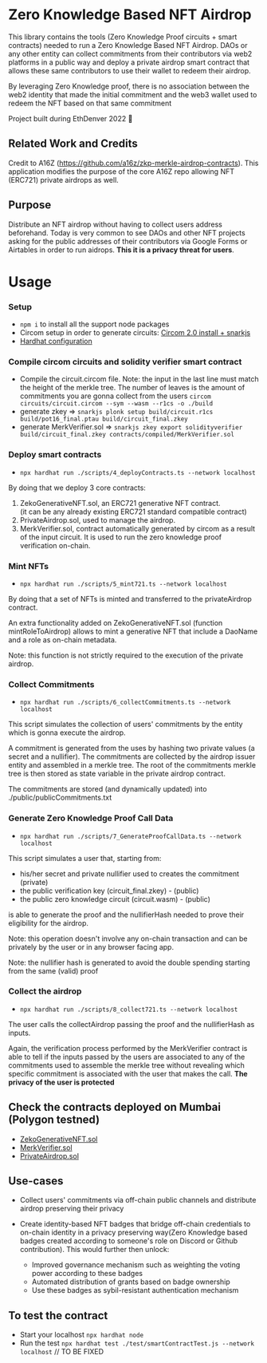 # Zero Knowledge Based NFT Airdrop

This library contains the tools (Zero Knowledge Proof circuits + smart contracts) needed to run a Zero Knowledge Based NFT Airdrop.
DAOs or any other entity can collect commitments from their contributors via web2 platforms in a public way and deploy a private airdrop smart contract that allows these same contributors to use their wallet to redeem their airdrop.

By leveraging Zero Knowledge proof, there is no association between the web2 identity that made the initial commitment and the web3 wallet used to redeem the NFT based on that same commitment 

Project built during EthDenver 2022 🙌

## Related Work and Credits

Credit to A16Z (https://github.com/a16z/zkp-merkle-airdrop-contracts). This application modifies the purpose of the core A16Z repo allowing NFT (ERC721) private airdrops as well.

## Purpose

Distribute an NFT airdrop without having to collect users address beforehand. Today is very common to see DAOs and other NFT projects asking for the public addresses of their contributors via Google Forms or Airtables in order to run aidrops. **This it is a privacy threat for users**.

# Usage

### Setup

- `npm i` to install all the support node packages
- Circom setup in order to generate circuits: [Circom 2.0 install + snarkjs](https://docs.circom.io/getting-started/installation/)
- [Hardhat configuration](https://www.chainshot.com/article/hardhat-guides-setup)

### Compile circom circuits and solidity verifier smart contract

- Compile the circuit.circom file. Note: the input in the last line must match the height of the merkle tree. The number of leaves is the amount of commitments you are gonna collect from the users `circom circuits/circuit.circom --sym --wasm --r1cs -o ./build`
- generate zkey => `snarkjs plonk setup build/circuit.r1cs build/pot16_final.ptau build/circuit_final.zkey`
- generate MerkVerifier.sol  => `snarkjs zkey export solidityverifier build/circuit_final.zkey contracts/compiled/MerkVerifier.sol`

### Deploy smart contracts

- `npx hardhat run ./scripts/4_deployContracts.ts --network localhost`

By doing that we deploy 3 core contracts:
1. ZekoGenerativeNFT.sol, an ERC721 generative NFT contract.  
(it can be any already existing ERC721 standard compatible contract)
2. PrivateAirdrop.sol, used to manage the airdrop.
3. MerkVerifier.sol, contract automatically generated by circom as a result of the input circuit. It is used to run the zero knowledge proof verification on-chain. 

### Mint NFTs

- `npx hardhat run ./scripts/5_mint721.ts --network localhost`

By doing that a set of NFTs is minted and transferred to the privateAirdrop contract. 

An extra functionality added on ZekoGenerativeNFT.sol (function mintRoleToAirdrop) allows to mint a generative NFT that include a DaoName and a role as on-chain metadata. 

Note: this function is not strictly required to the execution of the private airdrop.

### Collect Commitments

- `npx hardhat run ./scripts/6_collectCommitments.ts --network localhost`

This script simulates the collection of users' commitments by the entity which is gonna execute the airdrop. 

A commitment is generated from the uses by hashing two private values (a secret and a nullifier). The commitments are collected by the airdrop issuer entity and assembled in a merkle tree. The root of the commitments merkle tree is then stored as state variable in the private airdrop contract. 

The commitments are stored (and dynamically updated) into  ./public/publicCommitments.txt

### Generate Zero Knowledge Proof Call Data 

- `npx hardhat run ./scripts/7_GenerateProofCallData.ts --network localhost`

This script simulates a user that, starting from:
- his/her secret and private nullifier used to creates the commitment (private)
- the public verification key (circuit_final.zkey) - (public)
- the public zero knowledge circuit (circuit.wasm) - (public)

is able to generate the proof and the nullifierHash needed to prove their eligibility for the airdrop.

Note: this operation doesn't involve any on-chain transaction and can be privately by the user or in any browser facing app. 

Note: the nullifier hash is generated to avoid the double spending starting from the same (valid) proof

### Collect the airdrop 

- `npx hardhat run ./scripts/8_collect721.ts --network localhost`

The user calls the collectAirdrop passing the proof and the nullifierHash as inputs.

Again, the verification process performed by the MerkVerifier contract is able to tell if the inputs passed by the users are associated to any of the commitments used to assemble the merkle tree without revealing which specific commitment is associated with the user that makes the call. 
**The privacy of the user is protected**

## Check the contracts deployed on Mumbai (Polygon testned)

- [ZekoGenerativeNFT.sol](https://mumbai.polygonscan.com/address/0xbA7B88DF383728FAe73F4aC6532795797202cc87#code)
- [MerkVerifier.sol](https://mumbai.polygonscan.com/address/0x0B27cc41F37e62Bfea1f4E42897D56B5A18a3E70#code)
- [PrivateAirdrop.sol]()

## Use-cases

- Collect users' commitments via off-chain public channels and distribute airdrop preserving their privacy

- Create identity-based NFT badges that bridge off-chain credentials to on-chain identity in a privacy preserving way(Zero Knowledge based badges created according to someone's role on Discord or Github contribution). This would further then unlock:

    - Improved governance mechanism such as weighting the voting power according to these badges
    - Automated distribution of grants based on badge ownership
    - Use these badges as sybil-resistant authentication mechanism

## To test the contract 

- Start your localhost `npx hardhat node`
- Run the test `npx hardhat test ./test/smartContractTest.js --network localhost` // TO BE FIXED


